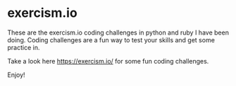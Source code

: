 # exercism.io


These are the exercism.io coding challenges in python and ruby I have been
doing. Coding challenges are a fun way to test your skills and get some practice 
in.

Take a look here https://exercism.io/  for some fun coding challenges.

Enjoy!
